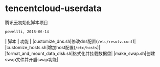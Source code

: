# tencentcloud-userdata

腾讯云初始化脚本项目

`powellli, 2018-06-14`

| 脚本 | 功能 | 
|customize_dns.sh|修改dns配置(`/etc/resolv.conf`)|
|customize_hosts.sh|增加host配置(`/etc/hosts`)|
|format_and_mount_data_disk.sh|格式化并挂载数据盘|
|make_swap.sh|创建swap文件并开启swap功能|
